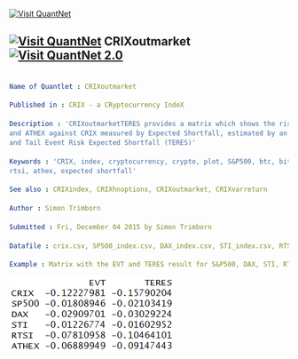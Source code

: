 
[<img src="https://github.com/QuantLet/Styleguide-and-FAQ/blob/master/pictures/banner.png" width="880" alt="Visit QuantNet">](http://quantlet.de/index.php?p=info)

## [<img src="https://github.com/QuantLet/Styleguide-and-Validation-procedure/blob/master/pictures/qloqo.png" alt="Visit QuantNet">](http://quantlet.de/) **CRIXoutmarket** [<img src="https://github.com/QuantLet/Styleguide-and-Validation-procedure/blob/master/pictures/QN2.png" width="60" alt="Visit QuantNet 2.0">](http://quantlet.de/d3/ia)

```yaml

Name of Quantlet : CRIXoutmarket

Published in : CRIX - a CRyptocurrency IndeX

Description : 'CRIXoutmarketTERES provides a matrix which shows the risk of S&P500, DAX, STI, RTSI
and ATHEX against CRIX measured by Expected Shortfall, estimated by an Extreme Value Approach (EVT)
and Tail Event Risk Expected Shortfall (TERES)'

Keywords : 'CRIX, index, cryptocurrency, crypto, plot, S&P500, btc, bitcoin, TERES, EVT, dax, sti,
rtsi, athex, expected shortfall'

See also : CRIXindex, CRIXhnoptions, CRIXoutmarket, CRIXvarreturn

Author : Simon Trimborn

Submitted : Fri, December 04 2015 by Simon Trimborn

Datafile : crix.csv, SP500_index.csv, DAX_index.csv, STI_index.csv, RTSI_index.csv, ATHEX_index.csv

Example : Matrix with the EVT and TERES result for S&P500, DAX, STI, RTSI, ATHEX and the CRIX.

```

![Picture1](CRIXoutmarketTERES_plot.PNG)


```r

```
